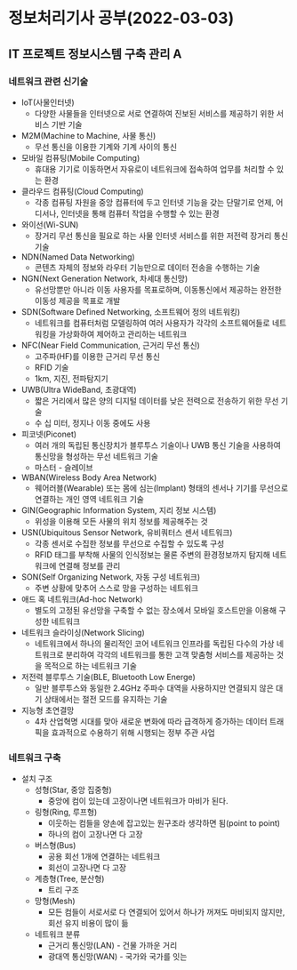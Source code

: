 # 정보처리기사 공부(2022-03-03)

## IT 프로젝트 정보시스템 구축 관리 A

### 네트워크 관련 신기술

* IoT(사물인터넷)
  * 다양한 사물들을 인터넷으로 서로 연결하여 진보된 서비스를 제공하기 위한 서비스 기반 기술
* M2M(Machine to Machine, 사물 통신)
  * 무선 통신을 이용한 기계와 기계 사이의 통신
* 모바일 컴퓨팅(Mobile Computing)
  * 휴대용 기기로 이동하면서 자유로이 네트워크에 접속하여 업무를 처리할 수 있는 환경
* 클라우드 컴퓨팅(Cloud Computing)
  * 각종 컴퓨팅 자원을 중앙 컴퓨터에 두고 인터넷 기능을 갖는 단말기로 언제, 어디서나, 인터넷을 통해 컴퓨터 작업을 수행할 수 있는 환경
* 와이선(Wi-SUN)
  * 장거리 무선 통신을 필요로 하는 사물 인터넷 서비스를 위한 저전력 장거리 통신 기술
* NDN(Named Data Networking)
  * 콘텐츠 자체의 정보와 라우터 기능만으로 데이터 전송을 수행하는 기술
* NGN(Next Generation Network, 차세대 통신망)
  * 유선망뿐만 아니라 이동 사용자를 목표로하며, 이동통신에서 제공하는 완전한 이동성 제공을 목표로 개발
* SDN(Software Defined Networking, 소프트웨어 정의 네트워킹)
  * 네트워크를 컴퓨터처럼 모델링하여 여러 사용자가 각각의 소프트웨어들로 네트워킹을 가상화하여 제어하고 관리하는 네트워크
* NFC(Near Field Communication, 근거리 무선 통신)
  * 고주파(HF)를 이용한 근거리 무선 통신
  * RFID 기술
  * 1km, 지진, 전파탐지기
* UWB(Ultra WideBand, 초광대역)
  * 짧은 거리에서 많은 양의 디지털 데이터를 낮은 전력으로 전송하기 위한 무선 기술
  * 수 십 미터, 정지나 이동 중에도 사용
* 피코넷(Piconet)
  * 여러 개의 독립된 통신장치가 블루투스 기술이나 UWB 통신 기술을 사용하여 통신망을 형성하는 무선 네트워크 기술
  * 마스터 - 슬레이브
* WBAN(Wireless Body Area Network)
  * 웨어러블(Wearable) 또는 몸에 심는(Implant) 형태의 센서나 기기를 무선으로 연결하는 개인 영역 네트워크 기술
* GIN(Geographic Information System, 지리 정보 시스템)
  * 위성을 이용해 모든 사물의 위치 정보를 제공해주는 것
* USN(Ubiquitous Sensor Network, 유비쿼터스 센서 네트워크)
  * 각종 센서로 수집한 정보를 무선으로 수집할 수 있도록 구성
  * RFID 태그를 부착해 사물의 인식정보는 물론 주변의 환경정보까지 탐지해 네트워크에 연결해 정보를 관리
* SON(Self Organizing Network, 자동 구성 네트워크)
  * 주변 상황에 맞추어 스스로 망을 구성하는 네트워크
* 애드 혹 네트워크(Ad-hoc Network)
  * 별도의 고정된 유선망을 구축할 수 없는 장소에서 모바일 호스트만을 이용해 구성한 네트워크
* 네트워크 슬라이싱(Network Slicing)
  * 네트워크에서 하나의 물리적인 코어 네트워크 인프라를 독립된 다수의 가상 네트워크로 분리하여 각각의 네트워크를 통한 고객 맞춤형 서비스를 제공하는 것을 목적으로 하는 네트워크 기술
* 저전력 블루투스 기술(BLE, Bluetooth Low Energe)
  * 일반 블루투스와 동일한 2.4GHz 주파수 대역을 사용하지만 연결되지 않은 대기 상태에서는 절전 모드를 유지하는 기술
* 지능형 초연결망
  * 4차 산업혁명 시대를 맞아 새로운 변화에 따라 급격하게 증가하는 데이터 트래픽을 효과적으로 수용하기 위해 시행되는 정부 주관 사업





### 네트워크 구축

* 설치 구조
  * 성형(Star, 중앙 집중형)
    * 중앙에 컴이 있는데 고장이나면 네트워크가 마비가 된다.
  * 링형(Ring, 루프형)
    * 이웃하는 컴들을 양손에 잡고있는 원구조라 생각하면 됨(point to point)
    * 하나의 컴이 고장나면 다 고장
  * 버스형(Bus)
    * 공용 회선 1개에 연결하는 네트워크
    * 회선이 고장나면 다 고장
  * 계층형(Tree, 분산형)
    * 트리 구조
  * 망형(Mesh)
    * 모든 컴들이 서로서로 다 연결되어 있어서 하나가 꺼져도 마비되지 않지만, 회선 유지 비용이 많이 듦
  * 네트워크 분류
    * 근거리 통신망(LAN) - 건물 가까운 거리
    * 광대역 통신망(WAN) - 국가와 국가를 잇는